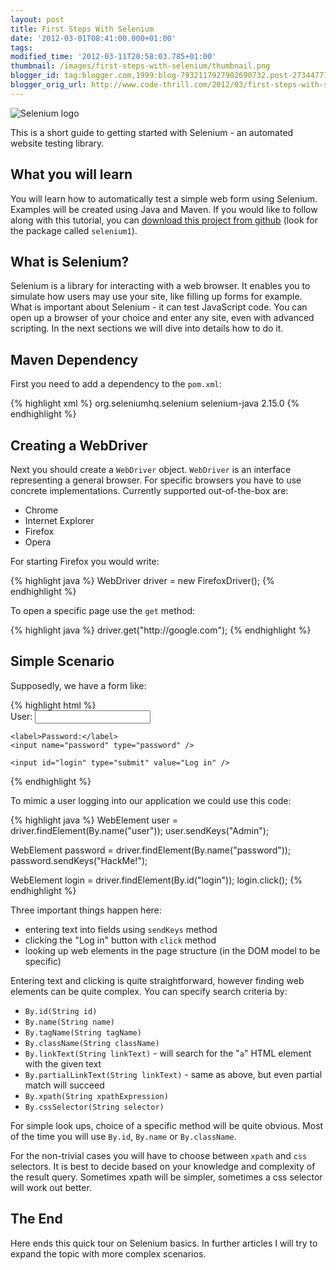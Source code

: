 ```yaml
---
layout: post
title: First Steps With Selenium
date: '2012-03-01T08:41:00.000+01:00'
tags:
modified_time: '2012-03-11T20:58:03.785+01:00'
thumbnail: /images/first-steps-with-selenium/thumbnail.png
blogger_id: tag:blogger.com,1999:blog-7932117927902690732.post-2734477711125479034
blogger_orig_url: http://www.code-thrill.com/2012/03/first-steps-with-selenium.html
---
```


<img src="/images/first-steps-with-selenium/selenium-logo.png" title="Selenium logo" class="float-left" />
<p>This is a short guide to getting started with Selenium - an automated website testing library.</p>

<h2>What you will learn</h2>
<p>You will learn how to automatically test a simple web form using Selenium. Examples will be created using  Java and Maven. If you would like to follow along with this tutorial, you can <a href="https://github.com/mbukowicz/Learning-Selenium">download this project from github</a> (look for the package called <code>selenium1</code>).</p>

<h2>What is Selenium?</h2>
<p>Selenium is a library for interacting with a web browser. It enables you to simulate how users may use your site, like filling up forms for example. What is important about Selenium - it can test JavaScript code. You can open up a browser of your choice and enter any site, even with advanced scripting. In the next sections we will dive into details how to do it.</p>

<h2>Maven Dependency</h2>
<p>First you need to add a dependency to the <code>pom.xml</code>:</p>
{% highlight xml %}
<dependency>
    <groupId>org.seleniumhq.selenium</groupId>
    <artifactId>selenium-java</artifactId>
    <version>2.15.0</version>
</dependency>
{% endhighlight %}

<h2>Creating a WebDriver</h2>
<p>Next you should create a <code>WebDriver</code> object. <code>WebDriver</code> is an interface representing a general browser. For specific browsers you have to use concrete implementations. Currently supported out-of-the-box are:
<ul>  
	<li>Chrome</li>  
	<li>Internet Explorer</li>  
	<li>Firefox</li>  
	<li>Opera</li>
</ul></p>

<p>For starting Firefox you would write:</p>
{% highlight java %}
WebDriver driver = new FirefoxDriver();
{% endhighlight %}

<p>To open a specific page use the <code>get</code> method:</p>
{% highlight java %}
driver.get("http://google.com");
{% endhighlight %}

<h2>Simple Scenario</h2>
<p>Supposedly, we have a form like:</p>
{% highlight html %}
<form>
    <label>User:</label>
    <input name="user" type="text" />

    <label>Password:</label>
    <input name="password" type="password" />

    <input id="login" type="submit" value="Log in" />
</form>
{% endhighlight %}

<p>To mimic a user logging into our application we could use this code:</p>
{% highlight java %}
WebElement user = driver.findElement(By.name("user"));
user.sendKeys("Admin");

WebElement password = driver.findElement(By.name("password"));
password.sendKeys("HackMe!");

WebElement login = driver.findElement(By.id("login"));
login.click();
{% endhighlight %}

<p>Three important things happen here:
<ul>  
	<li>entering text into fields using <code>sendKeys</code> method</li>  
	<li>clicking the "Log in" button with <code>click</code> method</li>  
	<li>looking up web elements in the page structure (in the DOM model to be specific)</li>
</ul></p>

<p>Entering text and clicking is quite straightforward, however finding web elements can be quite complex.  You can specify search criteria by:
<ul>  
	<li><code>By.id(String id)</code></li>  
	<li><code>By.name(String name)</code></li>  
	<li><code>By.tagName(String tagName)</code></li>  
	<li><code>By.className(String className)</code></li>  
	<li><code>By.linkText(String linkText)</code> - will search for the "<code>a</code>" HTML element with the given text</li>  
	<li><code>By.partialLinkText(String linkText)</code> - same as above, but even partial match will succeed</li>  
	<li><code>By.xpath(String xpathExpression)</code></li>  
	<li><code>By.cssSelector(String selector)</code></li>
</ul></p>

<p>For simple look ups, choice of a specific method will be quite obvious. Most of the time you will use <code>By.id</code>, <code>By.name</code> or <code>By.className</code>.</p><p>For the non-trivial cases you will have to choose between <code>xpath</code> and <code>css</code> selectors. It is best to decide based on your knowledge and complexity of the result query. Sometimes xpath will be simpler, sometimes a css selector will work out better.</p>

<h2>The End</h2>
<p>Here ends this quick tour on Selenium basics. In further articles I will try to expand the topic with more complex scenarios.</p>
